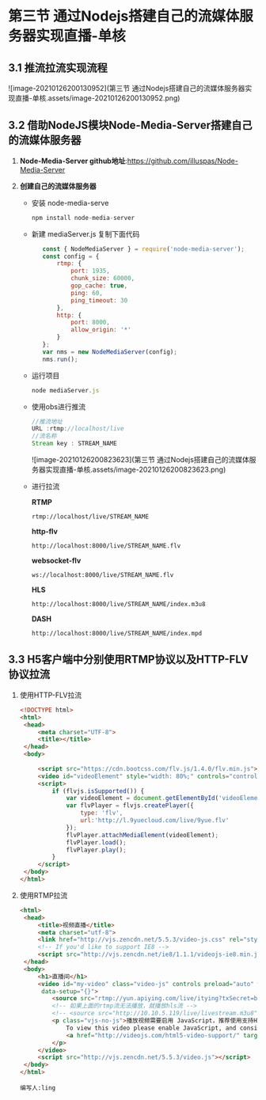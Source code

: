 # 第三节 通过Nodejs搭建自己的流媒体服务器实现直播-单核

## 3.1 推流拉流实现流程

![image-20210126200130952](第三节 通过Nodejs搭建自己的流媒体服务器实现直播-单核.assets/image-20210126200130952.png)

## 3.2 借助NodeJS模块Node-Media-Server搭建自己的流媒体服务器

1. **Node-Media-Server github地址**:https://github.com/illuspas/Node-Media-Server

2. **创建自己的流媒体服务器**

   - 安装 node-media-serve

     ```javascript
     npm install node-media-server
     ```

   - 新建 mediaServer.js 复制下面代码

     ```javascript
     	const {	NodeMediaServer } = require('node-media-server');
     	const config = {
     		rtmp: {
     			port: 1935,
     			chunk_size: 60000,
     			gop_cache: true,
     			ping: 60,
     			ping_timeout: 30
     		},
     		http: {
     			port: 8000,
     			allow_origin: '*'
     		}
     	};
     	var nms = new NodeMediaServer(config);
     	nms.run();
     ```

   - 运行项目

     ```javascript
     node mediaServer.js
     ```

   - 使用obs进行推流

     ```javascript
     //推流地址
     URL :rtmp://localhost/live 
     //流名称
     Stream key : STREAM_NAME
     ```

     ![image-20210126200823623](第三节 通过Nodejs搭建自己的流媒体服务器实现直播-单核.assets/image-20210126200823623.png)

   - 进行拉流

     **RTMP**

     ```
     rtmp://localhost/live/STREAM_NAME
     ```

     **http-flv**

     ```
     http://localhost:8000/live/STREAM_NAME.flv
     ```

     **websocket-flv**

     ```
     ws://localhost:8000/live/STREAM_NAME.flv
     ```

     **HLS**

     ```
     http://localhost:8000/live/STREAM_NAME/index.m3u8
     ```

     **DASH** 

     ```
     http://localhost:8000/live/STREAM_NAME/index.mpd
     ```

## 3.3 H5客户端中分别使用RTMP协议以及HTTP-FLV协议拉流

1. 使用HTTP-FLV拉流

   ```html
   <!DOCTYPE html>
   <html>
   	<head>
   		<meta charset="UTF-8">
   		<title></title>
   	</head>
   	<body>
   		
   		<script src="https://cdn.bootcss.com/flv.js/1.4.0/flv.min.js"></script>
   		<video id="videoElement" style="width: 80%;" controls="controls"></video>
   		<script>
   		    if (flvjs.isSupported()) {
   		        var videoElement = document.getElementById('videoElement');
   		        var flvPlayer = flvjs.createPlayer({
   		            type: 'flv',
   					url:'http://l.9yuecloud.com/live/9yue.flv'
   		        });
   		        flvPlayer.attachMediaElement(videoElement);
   		        flvPlayer.load();
   		        flvPlayer.play();
   		    }
   		</script>
   	</body>
   </html>
   ```

2. 使用RTMP拉流

   ```html
   <html>
   	<head>
   		<title>视频直播</title>
   		<meta charset="utf-8">
   		<link href="http://vjs.zencdn.net/5.5.3/video-js.css" rel="stylesheet">
   		<!-- If you'd like to support IE8 -->
   		<script src="http://vjs.zencdn.net/ie8/1.1.1/videojs-ie8.min.js"></script>
   	</head>
   	<body>
   		<h1>直播间</h1>
   		<video id="my-video" class="video-js" controls preload="auto" width="640" height="300" poster="http://ppt.downhot.com/d/file/p/2014/08/12/9d92575b4962a981bd9af247ef142449.jpg"
   		 data-setup="{}">
   			<source src="rtmp://yun.apiying.com/live/itying?txSecret=b88411dcd273662bd02b410b68f0ccff&txTime=5C922E5F" type="rtmp/flv">
   			<!-- 如果上面的rtmp流无法播放，就播放hls流 -->
   			<!-- <source src="http://10.10.5.119/live/livestream.m3u8" type='application/x-mpegURL'> -->
   			<p class="vjs-no-js">播放视频需要启用 JavaScript，推荐使用支持HTML5的浏览器访问。
   				To view this video please enable JavaScript, and consider upgrading to a web browser that
   				<a href="http://videojs.com/html5-video-support/" target="_blank">supports HTML5 video</a>
   			</p>
   		</video>
   		<script src="http://vjs.zencdn.net/5.5.3/video.js"></script>
   	</body>
   </html>
   ```

   `编写人:ling`